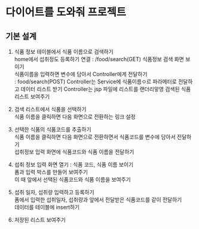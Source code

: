 # 다이어트를 도와줘 프로젝트

## 기본 설계
1. 식품 정보 테이블에서 식품 이름으로 검색하기  
home에서 섭취정도 등록하기 연결 : /food/search(GET)
식품정보 검색 화면 보이기  
식품이름을 입력하면 변수에 담아서 Controller에게 전달하기  
	: food/search(POST)
Controller는 Service에 식품이름ㅇ르 파라메터로 전달하고
데이터 리스트 받기
Controller는 jsp 파일에 리스트를 랜더리앟영
검색된 식품 리스트 보여주기

2. 검색 리스트에서 식품을 선택하기  
식품 이름을 클릭하면
다음 화면으로 전환하는 링크 설정

3. 선택한 식품의 식품코드를 추출하기  
식품 이름을 클릭하면 다음 화면으로 전환하면서 식품코드를 변수에 담아서 전달하기  
섭취정보 입력 화면에 식품코드와 식품 이름을 전달하기

4. 섭취 정보 입력 화면 열기 : 식품 코드, 식품 이름 보이기  
폼과 입력 박스를 만들어 보여주기  
이 때 앞에서 선택된 식품코드와 식품 이름을 보여주기

5. 섭취 일자, 섭취량 입력하고 등록하기  
폼에서 입력한 섭취일자, 섭취량과 앞에서 전달받은 식품코드를 같이 전달하기  
데이터를 테이블에 insert하기

6. 저장된 리스트 보여주기